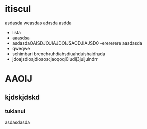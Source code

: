 # itiscul

asdasda
weasdas
adasda
asdda
- lista
- aaasdsa
- asdasdaOAISDJOUIAJDOIJSAODJIAJSDO
-erererere
aasdasda
- qweqwe
- schimbari brenchauhdiahsdiuahduishaidhada
- jdoajsdioajdioaosdjaoqoqi0iudij3juijuindrr
# AAOIJ

## kjdskjdskd

### tukianul

asdasdasda
